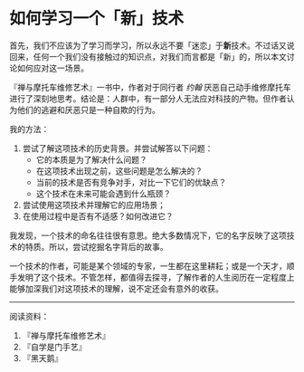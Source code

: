 # 如何学习一个「新」技术

首先，我们不应该为了学习而学习，所以永远不要「迷恋」于**新**技术。不过话又说回来，任何一个我们没有接触过的知识点，对我们而言都是「新」的，所以本文讨论如何应对这一场景。

『禅与摩托车维修艺术』一书中，作者对于同行者 _约翰_ 厌恶自己动手维修摩托车进行了深刻地思考。结论是：人群中，有一部分人无法应对科技的产物。但作者认为他们的逃避和厌恶只是一种自欺的行为。

我的方法：

1. 尝试了解这项技术的历史背景。并尝试解答以下问题：
    - 它的本质是为了解决什么问题？
    - 在这项技术出现之前，这些问题是怎么解决的？
    - 当前的技术是否有竞争对手，对比一下它们的优缺点？
    - 这个技术在未来可能会遇到什么瓶颈？
1. 尝试使用这项技术并理解它的应用场景；
1. 在使用过程中是否有不适感？如何改进它？

我发现，一个技术的命名往往很有意思。绝大多数情况下，它的名字反映了这项技术的特质。所以，尝试挖掘名字背后的故事。

一个技术的作者，可能是某个领域的专家，一生都在这里耕耘；或是一个天才，顺手发明了这个技术。不管怎样，都值得去探寻，了解作者的人生阅历在一定程度上能够加深我们对这项技术的理解，说不定还会有意外的收获。

---

阅读资料：

1. 『禅与摩托车维修艺术』
1. 『自学是门手艺』
1. 『黑天鹅』
